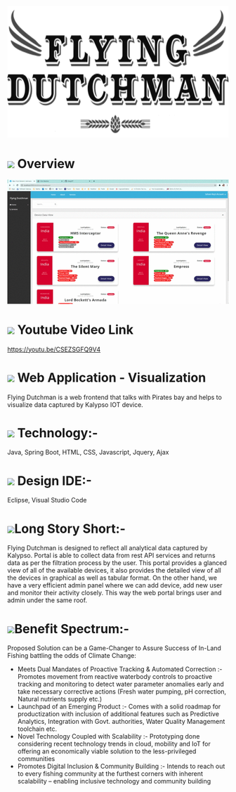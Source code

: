 &nbsp;&nbsp;&nbsp;&nbsp;&nbsp;&nbsp;&nbsp;&nbsp;&nbsp;&nbsp;
<img width="960" style="align-content: center;" height="300" src="https://github.com/GangOf7/WebApp/blob/master/FD.png?raw=true">

# <img src="https://img.icons8.com/cotton/54/000000/wedding-gift.png"/>  Overview
![github-small](https://github.com/GangOf7/WebApp/blob/master/Screen%20record.gif?raw=true)

# <img src="https://img.icons8.com/fluent/54/000000/youtube-play.png"/> Youtube Video Link
https://youtu.be/CSEZSGFQ9V4

# <img src="https://img.icons8.com/cute-clipart/54/000000/application-shield.png"/> Web Application - Visualization 
Flying Dutchman is a web frontend that talks with Pirates bay and helps to visualize data captured by Kalypso IOT device.

# <img src="https://img.icons8.com/doodle/54/000000/blockchain-technology.png"/> Technology:-
Java, Spring Boot, HTML, CSS, Javascript, Jquery, Ajax

# <img src="https://img.icons8.com/cotton/54/000000/profitable-idea.png"/> Design IDE:-
Eclipse, Visual Studio Code

# <img src="https://img.icons8.com/nolan/54/overview-pages-2.png"/>Long Story Short:-
Flying Dutchman is designed to reflect all analytical data captured by Kalypso. Portal is able to collect data from rest API services and returns data as per the filtration process by the user. This portal provides a glanced view of all of the available devices, it also provides the detailed view of all the devices in graphical as well as tabular format. On the other hand, we have a very efficient admin panel where we can add device, add new user and monitor their activity closely. This way the web portal brings user and admin under the same roof.

# <img src="https://img.icons8.com/flat_round/64/000000/profit-chart-3d.png"/>Benefit Spectrum:-
Proposed Solution can be a Game-Changer to Assure Success of In-Land Fishing battling the odds of Climate Change:
 - Meets Dual Mandates of Proactive Tracking & Automated Correction :- Promotes movement from reactive waterbody controls to proactive tracking and monitoring to detect water parameter anomalies early and take necessary corrective actions (Fresh water pumping, pH correction, Natural nutrients supply etc.)
 - Launchpad of an Emerging Product :- Comes with a solid roadmap for productization with inclusion of additional features such as Predictive Analytics, Integration with Govt. authorities, Water Quality Management toolchain etc.
 - Novel Technology Coupled with Scalability :- Prototyping done considering recent technology trends in cloud, mobility and IoT for offering an economically viable solution to the less-privileged communities
 - Promotes Digital Inclusion & Community Building :- Intends to reach out to every fishing community at the furthest corners with inherent scalability – enabling inclusive technology and community building


